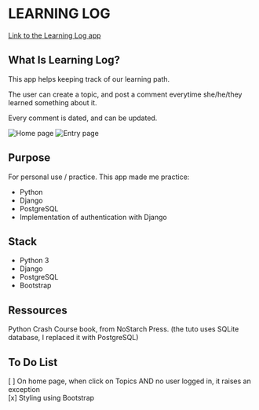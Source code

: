 # LEARNING LOG
[Link to the Learning Log app](https://own-learning-log.herokuapp.com/)

## What Is Learning Log?
This app helps keeping track of our learning path.

The user can create a topic, and post a comment everytime she/he/they learned something about it.

Every comment is dated, and can be updated.

![Home page](http://url/to/img.png)
![Entry page](http://url/to/img.png)


## Purpose
For personal use / practice.
This app made me practice:
- Python
- Django
- PostgreSQL
- Implementation of authentication with Django


## Stack
- Python 3
- Django
- PostgreSQL
- Bootstrap


## Ressources
Python Crash Course book, from NoStarch Press.
(the tuto uses SQLite database, I replaced it with PostgreSQL)


## To Do List
[ ] On home page, when click on Topics AND no user logged in, it raises an exception  
[x] Styling using Bootstrap  
